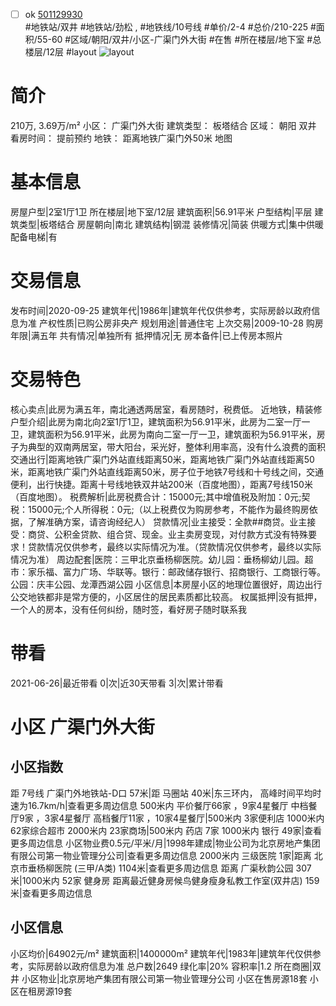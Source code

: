 - [ ] ok [501129930](https://bj.5i5j.com/ershoufang/501129930.html)  
 #地铁站/双井 #地铁站/劲松 ,  #地铁线/10号线
#单价/2-4 #总价/210-225 #面积/55-60   #区域/朝阳/双井/小区-广渠门外大街 #在售 #所在楼层/地下室 #总楼层/12层 #layout 
![layout](http://image2a.5i5j.com/bdir/layout/7a6ba2a3b64c42e6b607c692029a7d81.jpg_P5.jpg) 
# 简介 
 210万,  3.69万/m² 
小区： 广渠门外大街
建筑类型： 板塔结合
区域： 朝阳 双井
看房时间： 提前预约
地铁： 距离地铁广渠门外50米 地图
# 基本信息 
 房屋户型|2室1厅1卫
所在楼层|地下室/12层
建筑面积|56.91平米
户型结构|平层
建筑类型|板塔结合
房屋朝向|南北
建筑结构|钢混
装修情况|简装
供暖方式|集中供暖
配备电梯|有
# 交易信息 
 发布时间|2020-09-25
建筑年代|1986年|建筑年代仅供参考，实际房龄以政府信息为准
产权性质|已购公房非央产
规划用途|普通住宅
上次交易|2009-10-28
购房年限|满五年
共有情况|单独所有
抵押情况|无
房本备件|已上传房本照片
# 交易特色 
 核心卖点|此房为满五年，南北通透两居室，看房随时，税费低。 近地铁，精装修
户型介绍|此房为南北向2室1厅1卫，建筑面积为56.91平米，此房为二室一厅一卫，建筑面积为56.91平米，此房为南向二室一厅一卫，建筑面积为56.91平米，房子为典型的双南两居室，带大阳台，采光好，整体利用率高，没有什么浪费的面积
交通出行|距离地铁广渠门外站直线距离50米，距离地铁广渠门外站直线距离50米，距离地铁广渠门外站直线距离50米，房子位于地铁7号线和十号线之间，交通便利，出行快捷。距离十号线地铁双井站200米（百度地图），距离7号线150米（百度地图）。
税费解析|此房税费合计：15000元;其中增值税及附加：0元;契税：15000元;个人所得税：0元;（以上税费仅为购房参考，不能作为最终购房依据，了解准确方案，请咨询经纪人）
贷款情况|业主接受：全款##商贷。业主接受：商贷、公积金贷款、组合贷、现金。业主卖房变现，对付款方式没有特殊要求！贷款情况仅供参考，最终以实际情况为准。（贷款情况仅供参考，最终以实际情况为准）
周边配套|医院：三甲北京垂杨柳医院。幼儿园：垂杨柳幼儿园。超市：家乐福、富力广场、华联等。银行：邮政储存银行、招商银行、工商银行等。公园：庆丰公园、龙潭西湖公园
小区信息|本房屋小区的地理位置很好，周边出行公交地铁都非是常方便的，小区居住的居民素质都比较高。
权属抵押|没有抵押，一个人的房本，没有任何纠纷，随时签，看好房子随时联系我
# 带看 
 2021-06-26|最近带看	 0|次|近30天带看	 3|次|累计带看
# 小区 广渠门外大街
## 小区指数 
 距 7号线 广渠门外地铁站-D口 57米|距 马圈站 40米|东三环内， 高峰时间平均时速为16.7km/h|查看更多周边信息
500米内 平价餐厅66家 ，9家4星餐厅
中档餐厅9家 ，3家4星餐厅
高档餐厅11家 ，10家4星餐厅|500米内 3家便利店
1000米内 62家综合超市
2000米内 23家商场|500米内 药店 7家
1000米内 银行 49家|查看更多周边信息
小区物业费0.5元/平米/月|1998年建成|物业公司为北京房地产集团有限公司第一物业管理分公司|查看更多周边信息
2000米内 三级医院 1家|距离 北京市垂杨柳医院 (三甲/A类) 1104米|查看更多周边信息
距离 广渠秋韵公园 307米|1000米内 52家 健身房
距离最近健身房候鸟健身瘦身私教工作室(双井店) 159米|查看更多周边信息
## 小区信息 
 小区均价|64902元/m²
建筑面积|1400000m²
建筑年代|1983年|建筑年代仅供参考，实际房龄以政府信息为准
总户数|2649
绿化率|20%
容积率|1.2
所在商圈|双井
小区物业|北京房地产集团有限公司第一物业管理分公司
小区在售房源18套
小区在租房源19套
